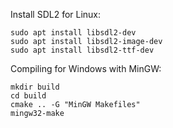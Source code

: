 Install SDL2 for Linux:
```
sudo apt install libsdl2-dev
sudo apt install libsdl2-image-dev
sudo apt install libsdl2-ttf-dev
```

Compiling for Windows with MinGW:
```
mkdir build
cd build
cmake .. -G "MinGW Makefiles"
mingw32-make
```


